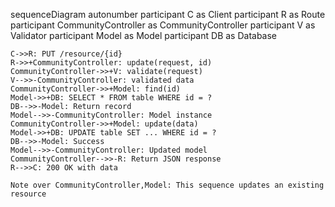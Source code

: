 sequenceDiagram
    autonumber
    participant C as Client
    participant R as Route
    participant CommunityController as CommunityController
    participant V as Validator
    participant Model as Model
    participant DB as Database
    
    C->>R: PUT /resource/{id}
    R->>+CommunityController: update(request, id)
    CommunityController->>+V: validate(request)
    V-->>-CommunityController: validated data
    CommunityController->>+Model: find(id)
    Model->>+DB: SELECT * FROM table WHERE id = ?
    DB-->>-Model: Return record
    Model-->>-CommunityController: Model instance
    CommunityController->>+Model: update(data)
    Model->>+DB: UPDATE table SET ... WHERE id = ?
    DB-->>-Model: Success
    Model-->>-CommunityController: Updated model
    CommunityController-->>-R: Return JSON response
    R-->>C: 200 OK with data
    
    Note over CommunityController,Model: This sequence updates an existing resource
  